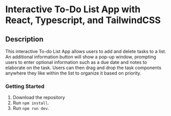# Interactive To-Do List App with React, Typescript, and TailwindCSS

## Description
This interactive To-do List App allows users to add and delete tasks to a list. An additional information button will show a pop-up window, prompting users to enter optional information such as a due date and notes to elaborate on the task. Users can then drag and drop the task components anywhere they like within the list to organize it based on priority.

### Getting Started
1. Download the repository
2. Run `npm install`.
3. Run `npm run dev`.
